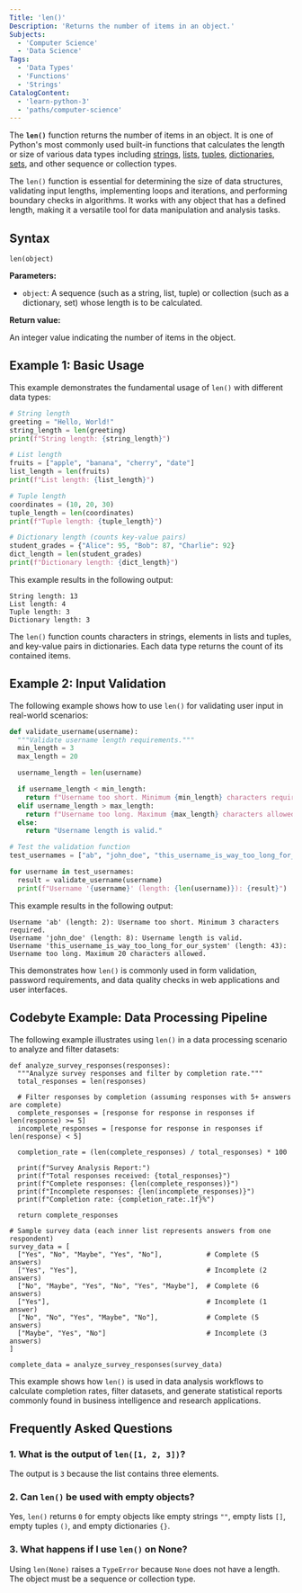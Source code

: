 ```yaml
---
Title: 'len()'
Description: 'Returns the number of items in an object.'
Subjects:
  - 'Computer Science'
  - 'Data Science'
Tags:
  - 'Data Types'
  - 'Functions'
  - 'Strings'
CatalogContent:
  - 'learn-python-3'
  - 'paths/computer-science'
---
```


The **`len()`** function returns the number of items in an object. It is one of Python's most commonly used built-in functions that calculates the length or size of various data types including [strings](https://www.codecademy.com/resources/docs/python/strings), [lists](https://www.codecademy.com/resources/docs/python/lists), [tuples](https://www.codecademy.com/resources/docs/python/tuples), [dictionaries](https://www.codecademy.com/resources/docs/python/dictionaries), [sets](https://www.codecademy.com/resources/docs/python/sets), and other sequence or collection types.

The `len()` function is essential for determining the size of data structures, validating input lengths, implementing loops and iterations, and performing boundary checks in algorithms. It works with any object that has a defined length, making it a versatile tool for data manipulation and analysis tasks.

## Syntax

```pseudo
len(object)
```

**Parameters:**

- `object`: A sequence (such as a string, list, tuple) or collection (such as a dictionary, set) whose length is to be calculated.

**Return value:**

An integer value indicating the number of items in the object.

## Example 1: Basic Usage

This example demonstrates the fundamental usage of `len()` with different data types:

```py
# String length
greeting = "Hello, World!"
string_length = len(greeting)
print(f"String length: {string_length}")

# List length
fruits = ["apple", "banana", "cherry", "date"]
list_length = len(fruits)
print(f"List length: {list_length}")

# Tuple length
coordinates = (10, 20, 30)
tuple_length = len(coordinates)
print(f"Tuple length: {tuple_length}")

# Dictionary length (counts key-value pairs)
student_grades = {"Alice": 95, "Bob": 87, "Charlie": 92}
dict_length = len(student_grades)
print(f"Dictionary length: {dict_length}")
```

This example results in the following output:

```shell
String length: 13
List length: 4
Tuple length: 3
Dictionary length: 3
```

The `len()` function counts characters in strings, elements in lists and tuples, and key-value pairs in dictionaries. Each data type returns the count of its contained items.

## Example 2: Input Validation

The following example shows how to use `len()` for validating user input in real-world scenarios:

```py
def validate_username(username):
  """Validate username length requirements."""
  min_length = 3
  max_length = 20

  username_length = len(username)

  if username_length < min_length:
    return f"Username too short. Minimum {min_length} characters required."
  elif username_length > max_length:
    return f"Username too long. Maximum {max_length} characters allowed."
  else:
    return "Username length is valid."

# Test the validation function
test_usernames = ["ab", "john_doe", "this_username_is_way_too_long_for_our_system"]

for username in test_usernames:
  result = validate_username(username)
  print(f"Username '{username}' (length: {len(username)}): {result}")
```

This example results in the following output:

```shell
Username 'ab' (length: 2): Username too short. Minimum 3 characters required.
Username 'john_doe' (length: 8): Username length is valid.
Username 'this_username_is_way_too_long_for_our_system' (length: 43): Username too long. Maximum 20 characters allowed.
```

This demonstrates how `len()` is commonly used in form validation, password requirements, and data quality checks in web applications and user interfaces.

## Codebyte Example: Data Processing Pipeline

The following example illustrates using `len()` in a data processing scenario to analyze and filter datasets:

```codebyte/python
def analyze_survey_responses(responses):
  """Analyze survey responses and filter by completion rate."""
  total_responses = len(responses)

  # Filter responses by completion (assuming responses with 5+ answers are complete)
  complete_responses = [response for response in responses if len(response) >= 5]
  incomplete_responses = [response for response in responses if len(response) < 5]

  completion_rate = (len(complete_responses) / total_responses) * 100

  print(f"Survey Analysis Report:")
  print(f"Total responses received: {total_responses}")
  print(f"Complete responses: {len(complete_responses)}")
  print(f"Incomplete responses: {len(incomplete_responses)}")
  print(f"Completion rate: {completion_rate:.1f}%")

  return complete_responses

# Sample survey data (each inner list represents answers from one respondent)
survey_data = [
  ["Yes", "No", "Maybe", "Yes", "No"],           # Complete (5 answers)
  ["Yes", "Yes"],                                # Incomplete (2 answers)
  ["No", "Maybe", "Yes", "No", "Yes", "Maybe"],  # Complete (6 answers)
  ["Yes"],                                       # Incomplete (1 answer)
  ["No", "No", "Yes", "Maybe", "No"],            # Complete (5 answers)
  ["Maybe", "Yes", "No"]                         # Incomplete (3 answers)
]

complete_data = analyze_survey_responses(survey_data)
```

This example shows how `len()` is used in data analysis workflows to calculate completion rates, filter datasets, and generate statistical reports commonly found in business intelligence and research applications.

## Frequently Asked Questions

### 1. What is the output of `len([1, 2, 3])`?

The output is `3` because the list contains three elements.

### 2. Can `len()` be used with empty objects?

Yes, `len()` returns `0` for empty objects like empty strings `""`, empty lists `[]`, empty tuples `()`, and empty dictionaries `{}`.

### 3. What happens if I use `len()` on None?

Using `len(None)` raises a `TypeError` because `None` does not have a length. The object must be a sequence or collection type.
